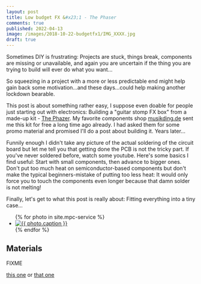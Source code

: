 ```yaml
---
layout: post
title: Low budget FX &#x23;1 - The Phaser
comments: true
published: 2022-04-13
image: /images/2018-10-22-budgetfx1/IMG_XXXX.jpg
draft: true
---
```


Sometimes DIY is frustrating: Projects are stuck, things break, components are missing or unavailable, and again you are uncertain if the thing you are trying to build will ever do what you want...

So squeezing in a project with a more or less predictable end might help gain back some motivation...and these days...could help making another lockdown bearable.

This post is about something rather easy, I suppose even doable for people just starting out with electronics: Building a "guitar stomp FX box" from a made-up kit - [The Phazer](https://www.musikding.de/The-Phaser-Phaser-kit). My favorite components shop [musikding.de](https://musikding.de) sent me this kit for free a long time ago already. I had asked them for some promo material and promised I'll do a post about building it. Years later...

Funnily enough I didn't take any picture of the actual soldering of the circuit board but let me tell you that getting done the PCB is not the tricky part. If you've never soldered before, watch some youtube. Here's some basics I find useful: Start with small components, then advance to bigger ones. Don't put too much heat on semiconductor-based components but don't make the typical beginners-mistake of putting too less heat: It would only force you to touch the components even longer because that damn solder is not melting!

Finally, let's get to what this post is really about: Fitting everything into a tiny case...

<div class="photo-gallery-frame clearfix">
  <ul class="photo-gallery-list">
    {% for photo in site.mpc-service %}
    <li>
      <a href="{{ photo.url | prepend: site.baseurl }}" name="{{ photo.title }}">
        <img src="{{ photo.image-path|remove: ".jpg"| append: '-th'|append: ".jpg" }}" alt="{{ photo.caption }}" />
      </a>
    </li>
    {% endfor %}
  </ul>
</div>
<a name="get_kits"></a>

## Materials ##

FIXME

 [this one](https://www.conrad.at/de/drucktaster-24-vdc-005-a-1-x-ausein-te-connectivity-1825910-2-tastend-1-st-701749.html) or [that one](https://www.conrad.at/de/drucktaster-12-vdc-005-a-1-x-ausein-namae-electronics-jtp-1130-tastend-1-st-705247.html)

